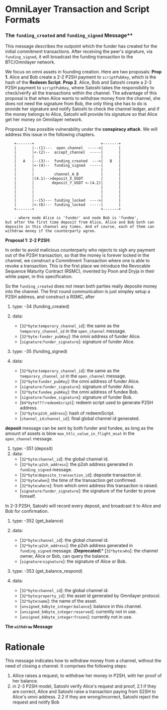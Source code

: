 # OmniLayer Transaction and Script Formats

### The `funding_created` and `funding_signed` Message**

This message describes the outpoint which the funder has created for the initial commitment transactions. After receiving the peer's signature, via `funding_signed`, it will broadcast the funding transaction to the BTC/Omnilayer network.

We focus on omni assets in founding creation. Here are two proposals:
**Prop 1**. Alice and Bob create a 2-2 P2SH payment to `scriptPubKey`, which is the hash of the **Redeem Script**.
**Prop 2**. Alice, Bob and Satoshi create a 2-3 P2SH payment to `scriptPubKey`, where Satoshi takes the responsibility to check/verify all the transactions within the channel. The advantage of this proposal is that when Alice wants to withdraw money from the channel, she does not need the signature from Bob, the only thing she has to do is provide her signature and notify Satoshi to check the channel ledger, and if the money belongs to Alice, Satoshi will provide his signature so that Alice get her money on Omnilayer network.

Proposal 2 has possible vulnerability under the **conspiracy attack**. We will address this issue in the following chapters.

```
    +-------+                              +-------+
    |       |--(1)---  open_channel  ----->|       |
    |       |<-(2)--  accept_channel  -----|       |
    |       |                              |       |
    |   A   |--(3)--  funding_created  --->|   B   |
    |       |<-(4)--  funding_signed  -----|       |
    |       |                              |       |
    |       |         channel_A_B          |       | 
    |       |(4.1)-->deposit_X_USDT        |       |
    |       |        deposit_Y_USDT <-(4.2)|       |
    |       |                              |       |
    |       |                              |       |
    |       |                              |       |
    |       |--(5)--- funding_locked  ---->|       |
    |       |<-(6)--- funding_locked  -----|       |
    +-------+                              +-------+

    - where node Alice is 'funder' and node Bob is 'fundee', 
but after the first time deposit from Alice, Alice and Bob both can deposite in this channel any times. And of course, each of them can withdraw money if the counterparty agree.

```

**Proposal 1: 2-2 P2SH**:

In order to avoid malicious counterparty who rejects to sigh any payment out of the P2SH transaction, so that the money is forever locked in the channel, we construct a Commitment Transaction where one is able to revoke a transaction. This is the first place we introduce the Revocable Sequence Maturity Contract (RSMC), invented by Poon and Dryja in their white paper,  in this specification.

So the `funding_created` does not mean both parties really deposite money into the channel. The first round communication is just simpley setup a P2SH address, and construct a RSMC, after  
1. type: -34 (funding_created)
2. data:
    * [`32*byte`:`temporary_channel_id`]: the same as the `temporary_channel_id` in the `open_channel` message.
    * [`32*byte:funder_pubKey`]: the omni address of funder Alice.
    * [`signature`:`funder_signature`]: signature of funder Alice.
    
 
1. type: -35 (funding_signed)
2. data:
    * [`32*byte`:`temporary_channel_id`]: the same as the `temporary_channel_id` in the `open_channel` message.
    * [`32*byte`:`funder_pubKey`]: the omni address of funder Alice.
    * [`signature`:`funder_signature`]: signature of funder Alice.
    * [`32*byte`:`fundee_pubKey`]: the omni address of fundee Bob.
    * [`signature`:`fundee_signature`]: signature of funder Bob.
    * [`64*byte???`:`redeemScript`]: redeem script used to generate P2SH address.
    * [`32*byte`:`p2sh_address`]: hash of redeemScript.
    * [`channel_id`:`channel_id`]: final global channel id generated.
  
 
**deposit** message can be sent by both funder and fundee, as long as the amount of assets is blow `max_htlc_value_in_flight_msat` in the `open_channel` message. 
    
1. type: -351 (deposit)
2. data:
    * [`32*byte`:`channel_id`]: the global channel id.
    * [`32*byte:p2sh_address`]: the p2sh address generated in `funding_signed` message.
    * [`32*byte`:`deposite_transaction_id`]: deposite transaction id.
    * [`32*byte`:`when`]: the time of the transaction get confirmed.
    * [`32*byte`:`where`]: from which omni address this transaction is raised. 
    * [`signature`:`funder_signature`]: the signature of the funder to prove himself.
    
 In 2-3 P2SH, Satoshi will record every deposit, and broadcast it to Alice and Bob for confirmation.
 
 
1. type: -352 (get_balance)
2. data:
    * [`32*byte`:`channel_id`]: the global channel id.
    * [`32*byte:p2sh_address`]: the p2sh address generated in `funding_signed` message.
(**Deprecated**)* [`32*byte`:`who`]: the channel owner, Alice or Bob, can query the balance.
    * [`signature`:`signature`]: the signature of Alice or Bob.
    
1. type: -353 (get_balance_respond)
2. data:
    * [`32*byte`:`channel_id`]: the global channel id.
    * [`32*byte`:`property_id`]: the asset id generated by Omnilayer protocol.
    * [`32*byte`:`name`]: the name of the asset.
    * [`unsigned_64byte_integer`:`balance`]: balance in this channel.
    * [`unsigned_64byte_integer`:`reserved`]: currently not in use.
    * [`unsigned_64byte_integer`:`frozen`]: currently not in use.

 
**The `withdraw` Message**
 
# Rationale
 
This message indicates how to withdraw money from a channel, without the need of closing a channel. It comprises the following steps:

1. Allice raises a request, to withdraw her money in P2SH, with her proof of her balance.
2. in 2-3 P2SH model, Satoshi verify Alice's request and proof, 
2.1 if they are correct, Alice and Satoshi raise a transaction paying from S2SH to Alice's omni address.
2.2 if they are wrong/incorrect, Satoshi reject the request and notify Bob
